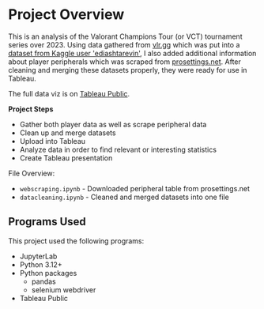 # Project Overview

This is an analysis of the Valorant Champions Tour (or VCT) tournament series over 2023. Using data gathered from [vlr.gg](https://www.vlr.gg/) which was put into a 
[dataset from Kaggle user 'ediashtarevin'](https://www.kaggle.com/datasets/ediashtarevin/vct-champions-2023-stats), I also added additional information about 
player peripherals which was scraped from [prosettings.net](https://prosettings.net/lists/valorant/). After cleaning and merging these datasets properly, they
were ready for use in Tableau.

The full data viz is on [Tableau Public](https://public.tableau.com/app/profile/ethenh.phouybanhdyt/viz/ValorantVCT2023Presentation/Presentation).

**Project Steps**

* Gather both player data as well as scrape peripheral data
* Clean up and merge datasets
* Upload into Tableau
* Analyze data in order to find relevant or interesting statistics
* Create Tableau presentation

File Overview:
* `webscraping.ipynb` - Downloaded peripheral table from prosettings.net
* `datacleaning.ipynb` - Cleaned and merged datasets into one file

## Programs Used

This project used the following programs:
* JupyterLab
* Python 3.12+
* Python packages
    * pandas
    * selenium webdriver
* Tableau Public
